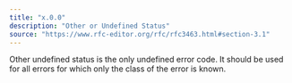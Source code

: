 ```yaml
---
title: "x.0.0"
description: "Other or Undefined Status"
source: "https://www.rfc-editor.org/rfc/rfc3463.html#section-3.1"
---
```


Other undefined status is the only undefined error code.
It should be used for all errors for which only the class of the error is known.
